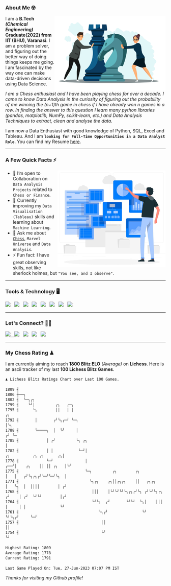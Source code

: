 ### About Me 🤓
<img align="right" alt="Coding" width="350" src="https://github.com/Laxman-Lakhan/Laxman-Lakhan/blob/master/Assets/Chess_Vector.jpg">   

I am a **B.Tech** _**(Chemical Engineering)**_ **Graduate(2022) from IIT (BHU), Varanasi**. I am a problem solver, and figuring out the better way of doing things keeps me going. I am fascinated by the way one can make data-driven decisions using Data Science. 

_I am a Chess enthusiast and I have been playing chess for over a decade. I came to know Data Analysis in the curiosity of figuring out the probability of me winning the (n+1)th game in chess if I have already won n games in a row. In finding the answer to this question I learn many python libraries (pandas, matplotlib, NumPy, scikit-learn, etc.) and Data Analysis Techniques to extract, clean and analyse the data._

I am now a Data Enthusiast with good knowledge of Python, SQL, Excel and Tableau. And I am **`looking for Full-Time Opportunities in a Data Analyst Role`**. You can find my Resume
 [here](https://drive.google.com/file/d/1UIOoogRLj5eGQFQBkuvMmTISZVdl2Ok7/view?usp=sharing).


---

### A Few Quick Facts ⚡️
<img align="right" alt="Coding" width="340" src="https://github.com/Laxman-Lakhan/Laxman-Lakhan/blob/master/Assets/Data_Vector.jpg">   

- 🤝 I’m open to Collaboration on `Data Analysis Projects` related to `Chess or Finance`.
- 📖 Currently improving my `Data Visualisation (Tableau)` skills and learning about `Machine Learning`.
- 💬 Ask me about [`Chess`](https://lichess.org/@/YourKingIsInDanger), `Marvel Universe` and `Data Analysis`.
- ⚡️ Fun fact: I have great observing skills, not like sherlock holmes, but `"You see, and I observe"`.

---
### Tools & Technology 🖥

<img src="https://img.shields.io/badge/Python-white?logo=Python&logoColor=ColorName&style=ShieldStyle" /> &nbsp;
<img src="https://img.shields.io/badge/MySQL-white?logo=MySQL&logoColor=ColorName&style=ShieldStyle" /> &nbsp;
<img src="https://img.shields.io/badge/Tableau-white?logo=Tableau&logoColor=ColorName&style=ShieldStyle" /> &nbsp;
<img src="https://img.shields.io/badge/Excel-white?logo=Microsoft+Excel&logoColor=196F3D&style=ShieldStyle" /> &nbsp;
<img src="https://img.shields.io/badge/Jupyter-white?logo=Jupyter&logoColor=ColorName&style=ShieldStyle" /> &nbsp;
<img src="https://img.shields.io/badge/pandas-white?logo=Pandas&logoColor=000080&style=ShieldStyle" /> &nbsp;
<img src="https://img.shields.io/badge/numpy-white?logo=Numpy&logoColor=85C1E9&style=ShieldStyle" /> &nbsp;
<img src="https://img.shields.io/badge/scikit learn-white?logo=Scikit+Learn&logoColor=ColorName&style=ShieldStyle" /> &nbsp;



---

### Let's Connect? 🫳🏻

<a href="mailto:laxmansingh.lakhan@gmail.com"> <img src="https://img.icons8.com/fluent/48/000000/gmail.png" width="3.5%"/> &nbsp;
[<img src="https://img.icons8.com/color/48/000000/linkedin.png" width="3.5%"/>](https://www.linkedin.com/in/laxman-lakhan/)  &nbsp;
[<img src="https://img.icons8.com/fluent/48/000000/facebook-new.png" width="3.5%"/>](https://www.facebook.com/s.laxmanlakhan/)  &nbsp;
[<img src="https://img.icons8.com/fluent/48/000000/instagram-new.png" width="3.5%"/>](https://www.instagram.com/laxman.lakhan/)  &nbsp;
[<img src="https://img.icons8.com/color/48/000000/twitter.png" width="3.5%"/>](https://twitter.com/laxman__lakhan)  &nbsp;

 ---
  
### My Chess Rating ♟
  
I am currently aiming to reach **1800 Blitz ELO** *(Average)* on **Lichess**. Here is an ascii tracker of my last **100 Lichess Blitz Games**.

  ```
  ♟︎ 𝙻𝚒𝚌𝚑𝚎𝚜𝚜 𝙱𝚕𝚒𝚝𝚣 𝚁𝚊𝚝𝚒𝚗𝚐𝚜 𝙲𝚑𝚊𝚛𝚝 𝚘𝚟𝚎𝚛 𝙻𝚊𝚜𝚝 𝟷00 𝙶𝚊𝚖𝚎𝚜.
  
1809 ┤
1806 ┼──╮
1802 ┤  ╰─╮╭╮
1799 ┤    ╰╯│         ╭╮   ╭─╮
1795 ┤      ╰╮        ││   │ │                                                                       ╭╮
1792 ┤       │       ╭╯╰╮╭─╯ ╰─╮                                                                     │╰╮
1788 ┤       ╰────╮  │  ╰╯     │                                                                    ╭╯ ╰─
1785 ┤            │ ╭╯         ╰╮ ╭╮                                                                │
1782 ┤            │ │           ╰─╯│                                       ╭╮          ╭╮ ╭╮      ╭╮│
1778 ┤            ╰─╯              │                                    ╭──╯│    ╭╮    ││ ││ ╭╮   │╰╯
1775 ┤                             ╰─╮         ╭╮        ╭╮             │   │   ╭╯╰╮╭╮╭╯╰─╯╰─╯╰╮  │
1771 ┤                               ╰╮╭╮    ╭╮││╭╮╭╮    ││   ╭╮╭╮      │   ╰╮  │  ││││        │ ╭╯
1768 ┤                                │││    │╰╯╰╯╰╯╰╮╭╮╭╯╰╮ ╭╯╰╯╰╮╭╮  ╭╯    │ ╭╯  ╰╯╰╯        │╭╯
1764 ┤                                ╰╯╰╮  ╭╯       ╰╯╰╯  ╰╮│    │││  │     │ │               ╰╯
1761 ┤                                   ╰╮╭╯               ╰╯    ╰╯╰╮╭╯     ╰─╯
1757 ┤                                    ││                         ││
1754 ┤                                    ╰╯                         ╰╯ 

Highest Rating: 1809
Average Rating: 1778
Current Rating: 1791 

Last Game Played On: Tue, 27-Jun-2023 07:07 PM IST
  ```
  
  
*Thanks for visiting my Github profile!*
